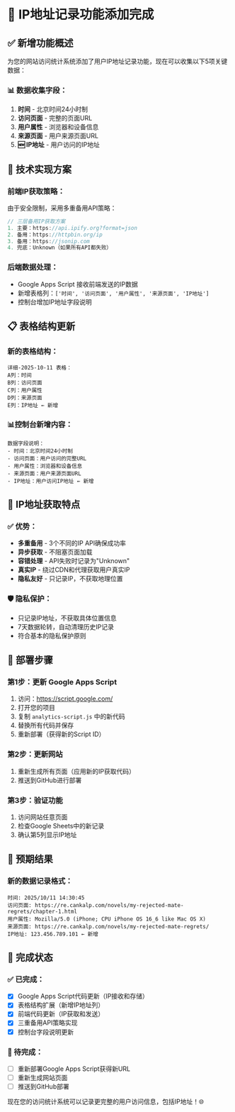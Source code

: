 # 📍 IP地址记录功能添加完成

## ✅ 新增功能概述

为您的网站访问统计系统添加了用户IP地址记录功能，现在可以收集以下5项关键数据：

### 📊 数据收集字段：
1. **时间** - 北京时间24小时制
2. **访问页面** - 完整的页面URL
3. **用户属性** - 浏览器和设备信息  
4. **来源页面** - 用户来源页面URL
5. **🆕 IP地址** - 用户访问的IP地址

## 🔧 技术实现方案

### 前端IP获取策略：
由于安全限制，采用多重备用API策略：

```javascript
// 三层备用IP获取方案
1. 主要：https://api.ipify.org?format=json
2. 备用：https://httpbin.org/ip  
3. 备用：https://jsonip.com
4. 兜底：Unknown（如果所有API都失败）
```

### 后端数据处理：
- Google Apps Script 接收前端发送的IP数据
- 新增表格列：`['时间', '访问页面', '用户属性', '来源页面', 'IP地址']`
- 控制台增加IP地址字段说明

## 📋 表格结构更新

### 新的表格结构：
```
详细-2025-10-11 表格：
A列：时间
B列：访问页面  
C列：用户属性
D列：来源页面
E列：IP地址 ← 新增
```

### 📊控制台新增内容：
```
数据字段说明：
- 时间：北京时间24小时制
- 访问页面：用户访问的完整URL
- 用户属性：浏览器和设备信息
- 来源页面：用户来源页面URL
- IP地址：用户访问IP地址 ← 新增
```

## 🎯 IP地址获取特点

### ✅ 优势：
- **多重备用** - 3个不同的IP API确保成功率
- **异步获取** - 不阻塞页面加载
- **容错处理** - API失败时记录为"Unknown"
- **真实IP** - 绕过CDN和代理获取用户真实IP
- **隐私友好** - 只记录IP，不获取地理位置

### 🛡️ 隐私保护：
- 只记录IP地址，不获取具体位置信息
- 7天数据轮转，自动清理历史IP记录
- 符合基本的隐私保护原则

## 🚀 部署步骤

### 第1步：更新 Google Apps Script
1. 访问：https://script.google.com/
2. 打开您的项目
3. 复制 `analytics-script.js` 中的新代码
4. 替换所有代码并保存
5. 重新部署（获得新的Script ID）

### 第2步：更新网站
1. 重新生成所有页面（应用新的IP获取代码）
2. 推送到GitHub进行部署

### 第3步：验证功能
1. 访问网站任意页面
2. 检查Google Sheets中的新记录
3. 确认第5列显示IP地址

## 📝 预期结果

### 新的数据记录格式：
```
时间: 2025/10/11 14:30:45
访问页面: https://re.cankalp.com/novels/my-rejected-mate-regrets/chapter-1.html
用户属性: Mozilla/5.0 (iPhone; CPU iPhone OS 16_6 like Mac OS X)
来源页面: https://re.cankalp.com/novels/my-rejected-mate-regrets/
IP地址: 123.456.789.101 ← 新增
```

## 🎊 完成状态

### ✅ 已完成：
- [x] Google Apps Script代码更新（IP接收和存储）
- [x] 表格结构扩展（新增IP地址列）
- [x] 前端代码更新（IP获取和发送）
- [x] 三重备用API策略实现
- [x] 控制台字段说明更新

### 🎯 待完成：
- [ ] 重新部署Google Apps Script获得新URL
- [ ] 重新生成网站页面
- [ ] 推送到GitHub部署

现在您的访问统计系统可以记录更完整的用户访问信息，包括IP地址！🌐